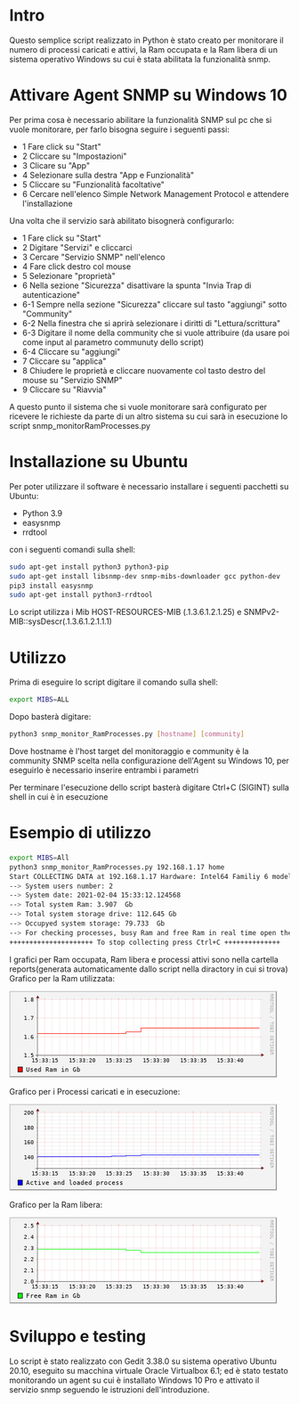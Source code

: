 # Intro

Questo semplice script realizzato in Python è stato creato per monitorare il numero di processi caricati e attivi, la Ram occupata e la Ram libera di un sistema operativo Windows su cui è stata abilitata la funzionalità snmp.

# Attivare Agent SNMP su Windows 10
Per prima cosa è necessario abilitare la funzionalità SNMP sul pc che si vuole monitorare, per farlo bisogna seguire i seguenti passi:
- 1 Fare click su "Start"
- 2 Cliccare su "Impostazioni"
- 3 Clicare su "App"
- 4 Selezionare sulla destra "App e Funzionalità"
- 5 Cliccare su "Funzionalità facoltative"
- 6 Cercare nell'elenco Simple Network Management Protocol e attendere l'installazione

Una volta che il servizio sarà abilitato bisognerà configurarlo:

- 1 Fare click su "Start"
- 2 Digitare "Servizi" e cliccarci
- 3 Cercare "Servizio SNMP" nell'elenco
- 4 Fare click destro col mouse
- 5 Selezionare "proprietà"
- 6 Nella sezione "Sicurezza" disattivare la spunta "Invia Trap di autenticazione"
- 6-1 Sempre nella sezione "Sicurezza" cliccare sul tasto "aggiungi" sotto "Community" 
- 6-2 Nella finestra che si aprirà selezionare i diritti di "Lettura/scrittura"
- 6-3 Digitare il nome della community che si vuole attribuire (da usare poi come input al parametro communuty dello script)
- 6-4 Cliccare su "aggiungi"
- 7 Cliccare su "applica"
- 8 Chiudere le proprietà e cliccare nuovamente col tasto destro del mouse su "Servizio SNMP"
- 9 Cliccare su "Riavvia"

A questo punto il sistema che si vuole monitorare sarà configurato per ricevere le richieste da parte di un altro sistema su cui sarà in esecuzione lo script snmp_monitorRamProcesses.py

# Installazione su Ubuntu
Per poter utilizzare il software è necessario installare i seguenti pacchetti su Ubuntu:
- Python 3.9
- easysnmp
- rrdtool

con i seguenti comandi sulla shell:

```bash
sudo apt-get install python3 python3-pip
sudo apt-get install libsnmp-dev snmp-mibs-downloader gcc python-dev
pip3 install easysnmp
sudo apt-get install python3-rrdtool
```
Lo script utilizza i Mib HOST-RESOURCES-MIB (.1.3.6.1.2.1.25) e SNMPv2-MIB::sysDescr(.1.3.6.1.2.1.1.1)

# Utilizzo
Prima di eseguire lo script digitare il comando sulla shell:
```bash
export MIBS=ALL
```
Dopo basterà digitare:
```bash
python3 snmp_monitor_RamProcesses.py [hostname] [community]
```
Dove hostname è l'host target del monitoraggio e community è la community SNMP scelta nella configurazione dell'Agent su Windows 10, per eseguirlo è necessario inserire entrambi i parametri

Per terminare l'esecuzione dello script basterà digitare Ctrl+C (SIGINT) sulla shell in cui è in esecuzione

# Esempio di utilizzo
```bash
export MIBS=All
python3 snmp_monitor_RamProcesses.py 192.168.1.17 home
Start COLLECTING DATA at 192.168.1.17 Hardware: Intel64 Familiy 6 model......
--> System users number: 2
--> System date: 2021-02-04 15:33:12.124568
--> Total system Ram: 3.907  Gb
--> Total system storage drive: 112.645 Gb
--> Occupyed system storage: 79.733  Gb
--> For checking processes, busy Ram and free Ram in real time open the .png files whit associated names in reports/
+++++++++++++++++++++ To stop collecting press Ctrl+C ++++++++++++++
```
I grafici per Ram occupata, Ram libera e processi attivi sono nella cartella reports(generata automaticamente dallo script nella diractory in cui si trova)
Grafico per la Ram utilizzata:

![alt text](https://github.com/irfanto05/Fantozzi/blob/main/ram_graph.png)

Grafico per i Processi caricati e in esecuzione:

![alt text](https://github.com/irfanto05/Fantozzi/blob/main/process_graph.png)

Grafico per la Ram libera:

![alt text](https://github.com/irfanto05/Fantozzi/blob/main/freeRam_graph.png)


# Sviluppo e testing
Lo script è stato realizzato con Gedit 3.38.0 su sistema operativo Ubuntu 20.10, eseguito su macchina virtuale Oracle Virtualbox 6.1;  ed è stato testato monitorando un agent su cui è installato Windows 10 Pro e attivato il servizio snmp seguendo le istruzioni dell'introduzione.
